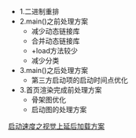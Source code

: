 - 1.二进制重排
- 2.main()之前处理方案
    - 减少动态链接库
    - 合并动态链接库
    - +load方法较少
    - 减少分类
- 3.main()之后处理方案
    - 第三方启动项的启动时间点优化
- 3.首页渲染完成前处理方案
    - 骨架图优化
    - 启动图的处理方案

[启动速度之视觉上延后加载方案](https://www.notion.so/59d6b19e132c44298e6666f0cb82706a)